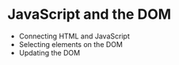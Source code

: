 # JavaScript and the DOM

* Connecting HTML and JavaScript
* Selecting elements on  the DOM
* Updating the DOM